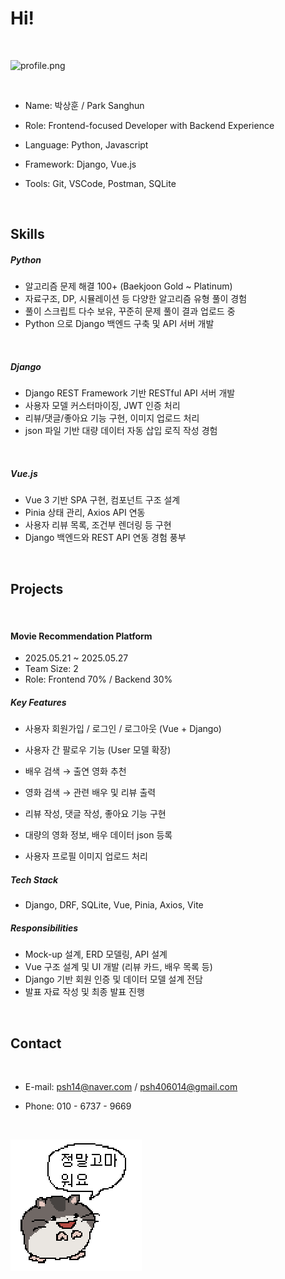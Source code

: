 # Hi!

&nbsp;

![profile.png](./profile.png "profile")

&nbsp;

- Name: 박상훈 / Park Sanghun
  &nbsp;

- Role: Frontend-focused Developer with Backend Experience
  &nbsp;

- Language: Python, Javascript
  &nbsp;

- Framework: Django, Vue.js
  &nbsp;

- Tools: Git, VSCode, Postman, SQLite
  &nbsp;

&nbsp;

## Skills

##### Python

- 알고리즘 문제 해결 100+ (Baekjoon Gold ~ Platinum)
- 자료구조, DP, 시뮬레이션 등 다양한 알고리즘 유형 풀이 경험
- 풀이 스크립트 다수 보유, 꾸준히 문제 풀이 결과 업로드 중
- Python 으로 Django 백엔드 구축 및 API 서버 개발

&nbsp;

##### Django

- Django REST Framework 기반 RESTful API 서버 개발
- 사용자 모델 커스터마이징, JWT 인증 처리
- 리뷰/댓글/좋아요 기능 구현, 이미지 업로드 처리
- json 파일 기반 대량 데이터 자동 삽입 로직 작성 경험

&nbsp;

##### Vue.js

- Vue 3 기반 SPA 구현, 컴포넌트 구조 설계
- Pinia 상태 관리, Axios API 연동
- 사용자 리뷰 목록, 조건부 렌더링 등 구현
- Django 백엔드와 REST API 연동 경험 풍부

&nbsp;

## Projects

&nbsp;

#### Movie Recommendation Platform

- 2025.05.21 ~ 2025.05.27
- Team Size: 2
- Role: Frontend 70% / Backend 30%

##### Key Features

- 사용자 회원가입 / 로그인 / 로그아웃 (Vue + Django)

- 사용자 간 팔로우 기능 (User 모델 확장)

- 배우 검색 → 출연 영화 추천

- 영화 검색 → 관련 배우 및 리뷰 출력

- 리뷰 작성, 댓글 작성, 좋아요 기능 구현

- 대량의 영화 정보, 배우 데이터 json 등록

- 사용자 프로필 이미지 업로드 처리

##### Tech Stack

- Django, DRF, SQLite, Vue, Pinia, Axios, Vite

##### Responsibilities

- Mock-up 설계, ERD 모델링, API 설계
- Vue 구조 설계 및 UI 개발 (리뷰 카드, 배우 목록 등)
- Django 기반 회원 인증 및 데이터 모델 설계 전담
- 발표 자료 작성 및 최종 발표 진행

&nbsp;

## Contact

&nbsp;

- E-mail: psh14@naver.com / psh406014@gmail.com
  &nbsp;

- Phone: 010 - 6737 - 9669
  &nbsp;

&nbsp;

![appreciate.png](./appreciate.png "정말고마 워요")

&nbsp;
